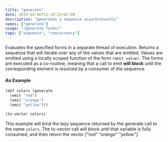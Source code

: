 ```yaml
---
title: "generate"
date: 2019-04-06T12:19:22+02:00
description: "generates a sequence asynchronously"
names: ["generate"]
usage: "(generate form+)"
tags: ["sequence", "concurrency"]
---
```

Evaluates the specified forms in a separate thread of execution. Returns a sequence that will iterate over any of the values that are emitted. Values are emitted using a locally scoped function of the form `(emit value)`. The forms are executed as a co-routine, meaning that a call to emit **will block** until the corresponding element is resolved by a consumer of the sequence.

#### An Example

~~~scheme
(def colors (generate
  (emit "red")
  (emit "orange")
  (emit "yellow")))

(to-vector colors)
~~~

This example will bind the lazy sequence returned by the generate call to the name `colors`. The to-vector call will block until that variable is fully consumed, and then return the vector _["red" "orange" "yellow"]_.
